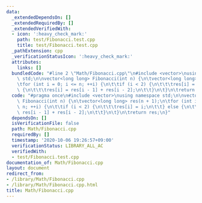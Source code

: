 ```yaml
---
data:
  _extendedDependsOn: []
  _extendedRequiredBy: []
  _extendedVerifiedWith:
  - icon: ':heavy_check_mark:'
    path: test/Fibonacci.test.cpp
    title: test/Fibonacci.test.cpp
  _pathExtension: cpp
  _verificationStatusIcon: ':heavy_check_mark:'
  attributes:
    links: []
  bundledCode: "#line 2 \"Math/Fibonacci.cpp\"\n#include <vector>\nusing namespace\
    \ std;\n\nvector<long long> Fibonacci(int n) {\n\tvector<long long> res(n + 1);\n\
    \tfor (int i = 0; i <= n; ++i) {\n\t\tif (i < 2) {\n\t\t\tres[i] = i;\n\t\t} else\
    \ {\n\t\t\tres[i] = res[i - 1] + res[i - 2];\n\t\t}\n\t}\n\treturn res;\n}\n"
  code: "#pragma once\n#include <vector>\nusing namespace std;\n\nvector<long long>\
    \ Fibonacci(int n) {\n\tvector<long long> res(n + 1);\n\tfor (int i = 0; i <=\
    \ n; ++i) {\n\t\tif (i < 2) {\n\t\t\tres[i] = i;\n\t\t} else {\n\t\t\tres[i] =\
    \ res[i - 1] + res[i - 2];\n\t\t}\n\t}\n\treturn res;\n}"
  dependsOn: []
  isVerificationFile: false
  path: Math/Fibonacci.cpp
  requiredBy: []
  timestamp: '2020-10-06 19:26:57+09:00'
  verificationStatus: LIBRARY_ALL_AC
  verifiedWith:
  - test/Fibonacci.test.cpp
documentation_of: Math/Fibonacci.cpp
layout: document
redirect_from:
- /library/Math/Fibonacci.cpp
- /library/Math/Fibonacci.cpp.html
title: Math/Fibonacci.cpp
---
```

